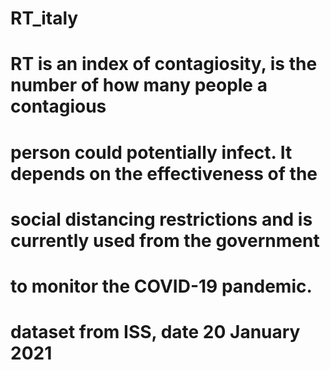 # RT_italy
# RT is an index of contagiosity, is the number of how many people a contagious 
# person could potentially infect. It depends on the effectiveness of the
# social distancing restrictions and is currently used from the government
# to monitor the COVID-19 pandemic. 
# dataset from ISS, date 20 January 2021
